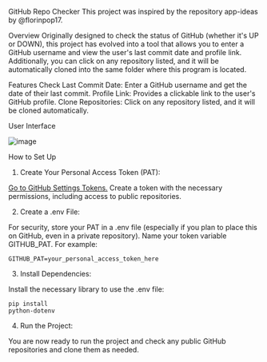 GitHub Repo Checker
This project was inspired by the repository app-ideas by @florinpop17.

Overview
Originally designed to check the status of GitHub (whether it's UP or DOWN), this project has evolved into a tool that allows you to enter a GitHub username and view the user's last commit date and profile link. Additionally, you can click on any repository listed, and it will be automatically cloned into the same folder where this program is located.

Features
Check Last Commit Date: Enter a GitHub username and get the date of their last commit.
Profile Link: Provides a clickable link to the user's GitHub profile.
Clone Repositories: Click on any repository listed, and it will be cloned automatically.

User Interface

![image](https://github.com/Exill18/GitHUB-REPO-CHECKER/assets/108736956/d7a464d3-e2df-4c9c-83fd-fb9cf9c8b590)


How to Set Up
  1. Create Your Personal Access Token (PAT):
  
  <a href="https://github.com/settings/tokens?type=beta">Go to GitHub Settings Tokens.</a>
  Create a token with the necessary permissions, including access to public repositories.


  2. Create a .env File:

  For security, store your PAT in a .env file (especially if you plan to place this on GitHub, even in a private repository).
  Name your token variable GITHUB_PAT. For example:

  <code class="!whitespace-pre hljs language-plaintext">GITHUB_PAT=your_personal_access_token_here</code>


  3. Install Dependencies:

  Install the necessary library to use the .env file:

  <code class="!whitespace-pre hljs language-sh">pip install python-dotenv</code>

  4. Run the Project:

  You are now ready to run the project and check any public GitHub repositories and clone them as needed.



